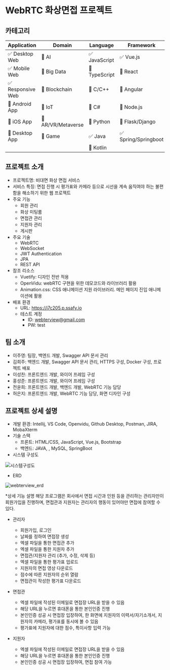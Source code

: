 # WebRTC 화상면접 프로젝트
 


## 카테고리

| Application | Domain | Language | Framework |
| ---- | ---- | ---- | ---- |
| :white_check_mark: Desktop Web | :black_square_button: AI | :white_check_mark: JavaScript | :white_check_mark: Vue.js |
| :white_check_mark: Mobile Web | :black_square_button: Big Data | :black_square_button: TypeScript | :black_square_button: React |
| :white_check_mark: Responsive Web | :black_square_button: Blockchain | :black_square_button: C/C++ | :black_square_button: Angular |
| :black_square_button: Android App | :black_square_button: IoT | :black_square_button: C# | :black_square_button: Node.js |
| :black_square_button: iOS App | :black_square_button: AR/VR/Metaverse | :black_square_button: Python | :black_square_button: Flask/Django |
| :black_square_button: Desktop App | :black_square_button: Game | :white_check_mark: Java | :white_check_mark: Spring/Springboot |
| | | :black_square_button: Kotlin | |



## 프로젝트 소개

* 프로젝트명: 비대면 화상 면접 서비스
* 서비스 특징: 면접 진행 시 평가표와 카메라 등으로 시선을 계속 움직여야 하는 불편함을 해소하기 위한 웹 프로젝트
* 주요 기능
  - 회원 관리
  - 화상 미팅룸
  - 면접관 관리
  - 지원자 관리
  - 게시판
* 주요 기술
  - WebRTC
  - WebSocket
  - JWT Authentication
  - JPA
  - REST API
* 참조 리소스
  * Vuetify: 디자인 전반 적용
  * OpenVidu: webRTC 구현을 위한 데모코드와 라이브러리 활용
  * Animation.css: CSS 애니메이션 지원 라이브러리. 메인 페이지 진입 애니메이션에 활용
* 배포 환경
  - URL: https://i7c205.p.ssafy.io
  - 테스트 계정 
      - ID: webterview@gmail.com 
      - PW: test



## 팀 소개
* 이주영: 팀장, 백엔드 개발, Swagger API 문서 관리
* 김희주: 백엔드 개발, Swagger API 문서 관리, HTTPS 구성, Docker 구성, 프로젝트 배포
* 이성찬: 프론트엔드 개발, 와이어 프레임 구성
* 홍성준: 프론트엔드 개발, 와이어 프레임 구성
* 전윤희: 프론트엔드 개발, 백엔드 개발, WebRTC 기능 담당
* 허은지: 프론트엔드 개발, WebRTC 기능 담당, 화면 디자인 구성



## 프로젝트 상세 설명

* 개발 환경: Intellij, VS Code, Openvidu, Github Desktop, Postman, JIRA, MobaXterm
* 기술 스택 
  - 프론트: HTML/CSS, JavaScript, Vue.js, Bootstrap
  - 백엔드: JAVA, , MySQL, SpringBoot
* 시스템 구성도

![시스템구성도](/uploads/6b8ee0b42a74f0e54703e35ad11a2843/시스템구성도.png)

* ERD

![webterview_erd](/uploads/4ae73f39a0a00eddce5e1c1afc097e0d/webterview_erd.png)

*상세 기능 설명
해당 프로그램은 회사에서 면접 시간과 인원 등을 관리하는 관리자만이 회원가입을 진행하며, 면접관과 지원자는 관리자의 행동이 있어야만 면접에 참여할 수 있다.

- 관리자
  - 회원가입, 로그인
  - 날짜를 정하여 면접장 생성
  - 엑셀 파일을 통한 면접관 추가
  - 엑셀 파일을 통한 지원자 추가
  - 면접관/지원자 관리 (추가, 수정, 삭제 등)
  - 엑셀 파일을 통한 평가표 업로드
  - 지원자의 면접 영상 다운로드
  - 점수에 따른 지원자의 순위 열람
  - 면접관이 작성한 평가표 다운로드

- 면접관
  - 엑셀 파일에 작성된 이메일로 면접장 URL을 받을 수 있음
  - 해당 URL을 누르면 휴대폰을 통한 본인인증 진행
  - 본인인증 성공 시 면접장 입장하여, 한 화면에 지원자의 이력서/자기소개서, 지원자의 카메라, 평가표를 동시에 볼 수 있음
  - 평가표에 지원자에 대한 점수, 특이사항 입력 가능

- 지원자
  - 엑셀 파일에 작성된 이메일로 면접장 URL을 받을 수 있음
  - 해당 URL을 누르면 휴대폰을 통한 본인인증 진행
  - 본인인증 성공 시 면접장 입장하여, 면접 참여 가능
